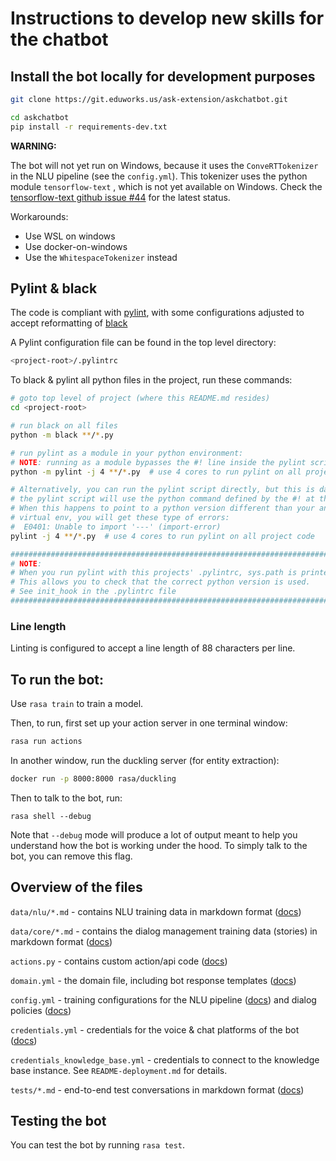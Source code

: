 # Instructions to develop new skills for the chatbot

## Install the bot locally for development purposes

```bash
git clone https://git.eduworks.us/ask-extension/askchatbot.git

cd askchatbot
pip install -r requirements-dev.txt
```

**WARNING:** 

The bot will not yet run on Windows, because it uses the `ConveRTTokenizer` in the NLU pipeline (see the `config.yml`). This tokenizer uses the python module `tensorflow-text` , which is not yet available on Windows. Check the [tensorflow-text github issue #44](https://github.com/tensorflow/text/issues/44) for the latest status.

Workarounds:

- Use WSL on windows
- Use docker-on-windows
- Use the `WhitespaceTokenizer` instead

## Pylint & black

The code is compliant with [pylint](https://pylint.readthedocs.io/en/latest/user_guide/installation.html), with some configurations adjusted to accept reformatting of [black](https://github.com/ambv/black)

A Pylint configuration file can be found in the top level directory:

```bash
<project-root>/.pylintrc
```

To black & pylint all python files in the project, run these commands:

```bash
# goto top level of project (where this README.md resides)
cd <project-root>  

# run black on all files
python -m black **/*.py

# run pylint as a module in your python environment:
# NOTE: running as a module bypasses the #! line inside the pylint script
python -m pylint -j 4 **/*.py  # use 4 cores to run pylint on all project code

# Alternatively, you can run the pylint script directly, but this is dangerous, because
# the pylint script will use the python command defined by the #! at the top.
# When this happens to point to a python version different than your anaconda or
# virtual env, you will get these type of errors:
#  E0401: Unable to import '---' (import-error)
pylint -j 4 **/*.py  # use 4 cores to run pylint on all project code

#################################################################################
# NOTE:                                                                         #
# When you run pylint with this projects' .pylintrc, sys.path is printed.       #
# This allows you to check that the correct python version is used.             #
# See init_hook in the .pylintrc file                                           # 
#################################################################################
```

### Line length

Linting is configured to accept a line length of 88 characters per line.

## To run the bot:

Use `rasa train` to train a model.

Then, to run, first set up your action server in one terminal window:
```bash
rasa run actions
```

In another window, run the duckling server (for entity extraction):
```bash
docker run -p 8000:8000 rasa/duckling
```

Then to talk to the bot, run:
```
rasa shell --debug
```

Note that `--debug` mode will produce a lot of output meant to help you understand how the bot is working 
under the hood. To simply talk to the bot, you can remove this flag.


## Overview of the files

`data/nlu/*.md` - contains NLU training data in markdown format ([docs](https://rasa.com/docs/rasa/nlu/training-data-format/#markdown-format))

`data/core/*.md` - contains the dialog management training data (stories) in markdown format ([docs](https://rasa.com/docs/rasa/core/stories/#format))

`actions.py` - contains custom action/api code ([docs](https://rasa.com/docs/rasa/core/actions/#custom-actions))

`domain.yml` - the domain file, including bot response templates ([docs](https://rasa.com/docs/rasa/core/domains/))

`config.yml` - training configurations for the NLU pipeline ([docs](https://rasa.com/docs/rasa/nlu/choosing-a-pipeline/)) and dialog policies ([docs](https://rasa.com/docs/rasa/core/policies/))

`credentials.yml` - credentials for the voice & chat platforms of the bot ([docs](https://rasa.com/docs/rasa/user-guide/messaging-and-voice-channels/))

`credentials_knowledge_base.yml` - credentials to connect to the knowledge base instance. See `README-deployment.md` for details.

`tests/*.md` - end-to-end test conversations in markdown format ([docs](https://rasa.com/docs/rasa/user-guide/testing-your-assistant/#end-to-end-testing))


## Testing the bot

You can test the bot by running  `rasa test`. 
